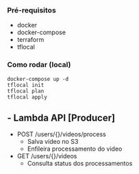 ### Pré-requisitos
- docker
- docker-compose
- terraform
- tflocal

### Como rodar (local)
```
docker-compose up -d
tflocal init
tflocal plan
tflocal apply
```

## - Lambda API [Producer]
  - POST /users/{}/videos/process
    - Salva vídeo no S3
    - Enfileira processamento do video
  - GET /users/{}/videos
    - Consulta status dos processamentos
